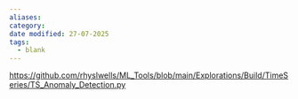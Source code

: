 ```yaml
---
aliases: 
category: 
date modified: 27-07-2025
tags:
  - blank
---
```

https://github.com/rhyslwells/ML_Tools/blob/main/Explorations/Build/TimeSeries/TS_Anomaly_Detection.py